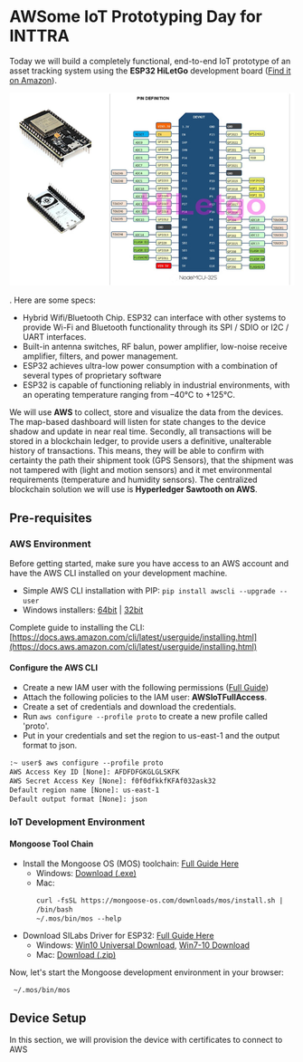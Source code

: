 # AWSome IoT Prototyping Day for INTTRA

Today we will build a completely functional, end-to-end IoT prototype of an asset tracking system using the **ESP32 HiLetGo** development board ([Find it on Amazon](https://www.amazon.com/HiLetgo%C2%AE-ESP-WROOM-32-Development-Microcontroller-Integrated/dp/B0718T232Z)).

![ESP32 HiLetGo](img/esp32-hiletgo.jpg) 

. Here are some specs:
- Hybrid Wifi/Bluetooth Chip. ESP32 can interface with other systems to provide Wi-Fi and Bluetooth functionality through its SPI / SDIO or I2C / UART interfaces.
- Built-in antenna switches, RF balun, power amplifier, low-noise receive amplifier, filters, and power management.
- ESP32 achieves ultra-low power consumption with a combination of several types of proprietary software
- ESP32 is capable of functioning reliably in industrial environments, with an operating temperature ranging from –40°C to +125°C. 

We will use **AWS** to collect, store and visualize the data from the devices. The map-based dashboard will listen for state changes to the device shadow and update in near real time. Secondly, all transactions will be stored in a blockchain ledger, to provide users a definitive, unalterable history of transactions. This means, they will be able to confirm with certainty the path their shipment took (GPS Sensors), that the shipment was not tampered with (light and motion sensors) and it met environmental requirements (temperature and humidity sensors). The centralized blockchain solution we will use is **Hyperledger Sawtooth on AWS**.

## Pre-requisites 

### AWS Environment

Before getting started, make sure you have access to an AWS account and have the AWS CLI installed on your development machine. 

- Simple AWS CLI installation with PIP: `pip install awscli --upgrade --user`
- Windows installers: [64bit](https://s3.amazonaws.com/aws-cli/AWSCLI64.msi) | [32bit](https://s3.amazonaws.com/aws-cli/AWSCLI32.msi)

Complete guide to installing the CLI: [https://docs.aws.amazon.com/cli/latest/userguide/installing.html](https://docs.aws.amazon.com/cli/latest/userguide/installing.html)

#### Configure the AWS CLI

- Create a new IAM user with the following permissions ([Full Guide](https://docs.aws.amazon.com/IAM/latest/UserGuide/id_users_create.html))
- Attach the following policies to the IAM user: **AWSIoTFullAccess**.
- Create a set of credentials and download the credentials. 
- Run `aws configure --profile proto` to create a new profile called 'proto'.
- Put in your credentials and set the region to us-east-1 and the output format to json.

```
:~ user$ aws configure --profile proto
AWS Access Key ID [None]: AFDFDFGKGLGLSKFK
AWS Secret Access Key [None]: f0f0dfkkfKFAf032ask32
Default region name [None]: us-east-1
Default output format [None]: json
```

### IoT Development Environment

#### Mongoose Tool Chain

- Install the Mongoose OS (MOS) toolchain: [Full Guide Here](https://mongoose-os.com/software.html)
    - Windows: [Download (.exe)](https://mongoose-os.com/downloads/mos-release/win/mos.exe)
    - Mac:
        ```
       curl -fsSL https://mongoose-os.com/downloads/mos/install.sh | /bin/bash
        ~/.mos/bin/mos --help      
        ```
- Download SILabs Driver for ESP32: [Full Guide Here](https://www.silabs.com/products/development-tools/software/usb-to-uart-bridge-vcp-drivers)
   - Windows: [Win10 Universal Download](https://www.silabs.com/documents/public/software/CP210x_Universal_Windows_Driver.zip), [Win7-10 Download](https://www.silabs.com/documents/public/software/CP210x_Windows_Drivers.zip)
   - Mac: [Download (.zip)](https://www.silabs.com/documents/public/software/Mac_OSX_VCP_Driver.zip)
  
Now, let's start the Mongoose development environment in your browser:
```
 ~/.mos/bin/mos
```

## Device Setup

In this section, we will provision the device with certificates to connect to AWS